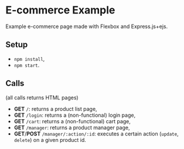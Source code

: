 # E-commerce Example

Example e-commerce page made with Flexbox and Express.js+ejs.

## Setup
- `npm install`,
- `npm start`.

## Calls

(all calls returns HTML pages)
- **GET** `/`: returns a product list page,
- **GET** `/login`: returns a (non-functional) login page,
- **GET** `/cart`: returns a (non-functional) cart page,
- **GET** `/manager`: returns a product manager page,
- **GET**/**POST** `/manager/:action/:id`: executes a certain action (`update`, `delete`) on a given product id.